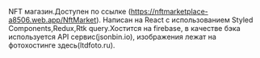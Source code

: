 NFT магазин.Доступен по ссылке (https://nftmarketplace-a8506.web.app/NftMarket). Написан на React с использованием Styled Components,Redux,Rtk query.Хостится на firebase, в качестве бэка используется API сервис(jsonbin.io), изображения лежат на фотохостинге здесь(ltdfoto.ru).
